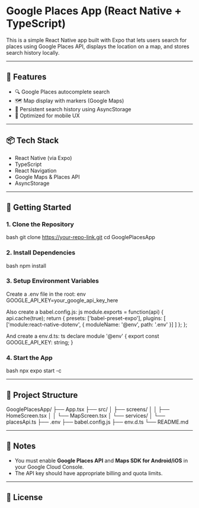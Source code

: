 # Google Places App (React Native + TypeScript)

This is a simple React Native app built with Expo that lets users search for places using Google Places API, displays the location on a map, and stores search history locally.

---

## 🔧 Features

- 🔍 Google Places autocomplete search
- 🗺️ Map display with markers (Google Maps)
- 🧠 Persistent search history using AsyncStorage
- 📱 Optimized for mobile UX

---

## 📦 Tech Stack

- React Native (via Expo)
- TypeScript
- React Navigation
- Google Maps & Places API
- AsyncStorage

---

## 🚀 Getting Started

### 1. Clone the Repository
bash
git clone https://your-repo-link.git
cd GooglePlacesApp


### 2. Install Dependencies
bash
npm install


### 3. Setup Environment Variables
Create a .env file in the root:
env
GOOGLE_API_KEY=your_google_api_key_here


Also create a babel.config.js:
js
module.exports = function(api) {
  api.cache(true);
  return {
    presets: ['babel-preset-expo'],
    plugins: [
      ['module:react-native-dotenv', {
        moduleName: '@env',
        path: '.env'
      }]
    ]
  };
};


And create a env.d.ts:
ts
declare module '@env' {
  export const GOOGLE_API_KEY: string;
}


### 4. Start the App
bash
npx expo start -c


---

## 📁 Project Structure

GooglePlacesApp/
├── App.tsx
├── src/
│   ├── screens/
│   │   ├── HomeScreen.tsx
│   │   └── MapScreen.tsx
│   └── services/
│       └── placesApi.ts
├── .env
├── babel.config.js
├── env.d.ts
└── README.md


---

## 📌 Notes
- You must enable **Google Places API** and **Maps SDK for Android/iOS** in your Google Cloud Console.
- The API key should have appropriate billing and quota limits.

---

## 📜 License